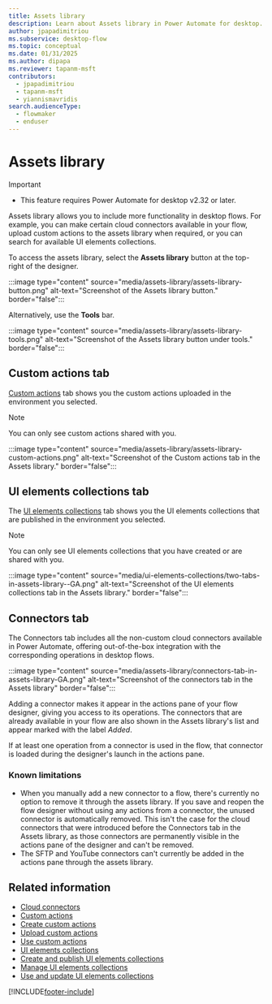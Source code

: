```yaml
---
title: Assets library 
description: Learn about Assets library in Power Automate for desktop.
author: jpapadimitriou
ms.subservice: desktop-flow
ms.topic: conceptual
ms.date: 01/31/2025
ms.author: dipapa
ms.reviewer: tapanm-msft
contributors:
  - jpapadimitriou
  - tapanm-msft
  - yiannismavridis
search.audienceType: 
  - flowmaker
  - enduser
---
```


# Assets library

> [!IMPORTANT]
> - This feature requires Power Automate for desktop v2.32 or later.

Assets library allows you to include more functionality in desktop flows. For example, you can make certain cloud connectors available in your flow, upload custom actions to the assets library when required, or you can search for available UI elements collections.

To access the assets library, select the **Assets library** button at the top-right of the designer.

:::image type="content" source="media/assets-library/assets-library-button.png" alt-text="Screenshot of the Assets library button." border="false":::

Alternatively, use the **Tools** bar.

:::image type="content" source="media/assets-library/assets-library-tools.png" alt-text="Screenshot of the Assets library button under tools." border="false":::

## Custom actions tab

[Custom actions](custom-actions.md) tab shows you the custom actions uploaded in the environment you selected.

> [!NOTE]
> You can only see custom actions shared with you.

:::image type="content" source="media/assets-library/assets-library-custom-actions.png" alt-text="Screenshot of the Custom actions tab in the Assets library." border="false":::

## UI elements collections tab

The [UI elements collections](ui-elements-collections.md) tab shows you the UI elements collections that are published in the environment you selected.

> [!NOTE]
> You can only see UI elements collections that you have created or are shared with you.

:::image type="content" source="media/ui-elements-collections/two-tabs-in-assets-library--GA.png" alt-text="Screenshot of the UI elements collections tab in the Assets library." border="false":::

## Connectors tab

The Connectors tab includes all the non-custom cloud connectors available in Power Automate, offering out-of-the-box integration with the corresponding operations in desktop flows.

:::image type="content" source="media/assets-library/connectors-tab-in-assets-library-GA.png" alt-text="Screenshot of the connectors tab in the Assets library" border="false":::

Adding a connector makes it appear in the actions pane of your flow designer, giving you access to its operations. The connectors that are already available in your flow are also shown in the Assets library's list and appear marked with the label *Added*. 

If at least one operation from a connector is used in the flow, that connector is loaded during the designer's launch in the actions pane.

### Known limitations

- When you manually add a new connector to a flow, there's currently no option to remove it through the assets library. If you save and reopen the flow designer without using any actions from a connector, the unused connector is automatically removed. This isn't the case for the cloud connectors that were introduced before the Connectors tab in the Assets library, as those connectors are permanently visible in the actions pane of the designer and can't be removed.
- The SFTP and YouTube connectors can't currently be added in the actions pane through the assets library.

## Related information

- [Cloud connectors](actions-reference/cloudconnectors.md)
- [Custom actions](custom-actions.md)
- [Create custom actions](create-custom-actions.md)
- [Upload custom actions](upload-custom-actions.md)
- [Use custom actions](use-custom-actions.md)
- [UI elements collections](ui-elements-collections.md)
- [Create and publish UI elements collections](create-ui-elements-collections.md)
- [Manage UI elements collections](manage-ui-elements-collections.md)
- [Use and update UI elements collections](use-update-ui-elements-collections.md)

[!INCLUDE[footer-include](../includes/footer-banner.md)]
